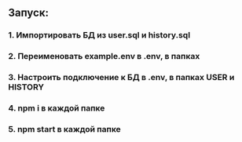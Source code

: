 ## Запуск: 

### 1. Импортировать БД из user.sql и history.sql
### 2. Переименовать example.env в .env, в папках
### 3. Настроить подключение к БД в .env, в папках USER и HISTORY
### 4. npm i в каждой папке
### 5. npm start в каждой папке